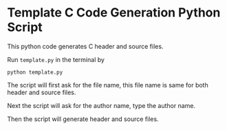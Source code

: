 # Template C Code Generation Python Script
This python code generates C header and source files. 

Run ```template.py``` in the terminal by 

    python template.py

The script will first ask for the file name, this file name is same for both header and source files.

Next the script will ask for the author name, type the author name.

Then the script will generate header and source files.